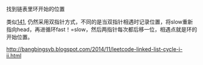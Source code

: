 找到链表里环开始的位置

类似[141](../0141), 仍然采用双指针方式，不同的是当双指针相遇时记录位置，将slow重新指向head，再进循环fast！=slow，然后两指针每次都后移一位，相遇点就是环的开始位置。

http://bangbingsyb.blogspot.com/2014/11/leetcode-linked-list-cycle-i-ii.html